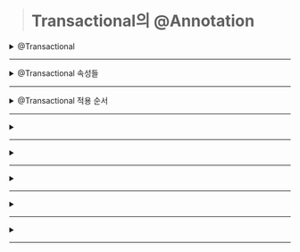># Transactional의 @Annotation 

<details markdown="1">
<summary>@Transactional</summary>

- ## @Transactional

    - 간단하게 트랜잭션 설정을 완료할 수 있음
    - 설정 시 mapper1 또는 mapper2 중 한가지라도 실패한다면 모두 rollback 처리
    ```java
    @Transactional
    @Override
    public void addData(String value) {
        log.info("mapper1............");
        mapper1.insertCol1(value);
        
        log.info("mapper2............");
        mapper2.insertCol2(value);
        
        log.info("end....................");
    }
    ```

</details>

-------------

<details markdown="1">
<summary>@Transactional 속성들</summary>

- ## @Transactional의 속성들
> 전파(Propagation) 속성

|속성명|설명|
|---|---|
|PROPAGATION_MADATORY|작업은 반드시 특정한 트랜잭션이 존재한 상태에서만 가능|
|PROPAGATION_NESTED|기존에 트랜잭션이 있는 경우, 포함되어서 실행|
|PROPAGATION_NEVER|트랜잭션 상황하에 실행되면 예외 발생|
|PROPAGATION_NOT_SUPPORTED|트랜잭션이 있는 경우, 트랜잭션이 끝날 때까지 보류된 후 실행|
|PROPAGATION_REQUIRED|트랜잭션이 있으면 그 상황에서 실행, 없으면 새로운 트랜잭션 실행(기본설정)|
|PROPAGATION_REQUIRED_NEW|대상은 자신만의 고유한 트랜잭션으로 실행|
|PROPAGATION_SUPPORTS|트랜잭션을 필요로 하지 않으나, 트랜잭션 상황하에 있다면 포함되어서 실행|

> 격리(lsolation)레벨

|속성명|설명|
|---|---|
|DEFAULT|DB 설정, 기본 격리 수준(기본 설정)|
|SERIALIZABLE|가장 높은 격리, 성능 저하의 우려가 있음|
|READ_UNCOMMITED|커밋되지 않은 데이터에 대한 읽기를 허용|
|READ_COMMITED|커밋된 데이터에 대한 읽기를 허용|
|REPEATEABLE_READ|동일 필드에 대해 다중 접근 시 모두 동일한 결과를 보장|

> Read_only 속성
- true인 경우 insert, update, delete 실행 시 예외 발생, 기본 설정은 false
> Rollback-for-예외
- 특정 예외가 발생 시 강제로 Rollback
> No-rollback-for-예외
- 특정 예외의 발생 시에는 Rollback 처리되지 않음
</details>

-------------

<details markdown="1">
<summary>@Transactional 적용 순서</summary>

- ## @Transactional 적용 순서
    1. 메서드의 @Transactional 설정
    2. 클래스의 @Transactional 설정
    3. 인터페이스의 @Transactional 설정

    - 인터페이스에는 가장 기준이 되는 @Transactional과 같은 설정을 지정하고, 클래스나 메서드에 필요한 이노테이션을 처리하는 것이 좋음
</details>

-------------

<details markdown="1">
<summary></summary>
</details>

-------------

<details markdown="1">
<summary></summary>
</details>

-------------

<details markdown="1">
<summary></summary>
</details>

-------------

<details markdown="1">
<summary></summary>
</details>

-------------

<details markdown="1">
<summary></summary>
</details>

-------------